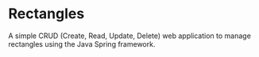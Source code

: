 # Rectangles

A simple CRUD (Create, Read, Update, Delete) web application to manage rectangles using the Java Spring framework.